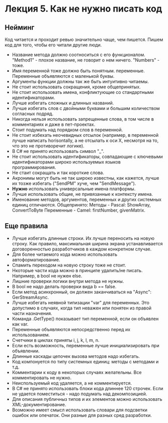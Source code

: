 # Лекция 5. Как не нужно писать код

## Нейминг
Код читается и проходит ревью значительно чаще, чем пишется. Пишем код для того, чтобы его читали другие люди.
* Название метода должно соотноситься с его функционалом. "Method1" - плохое название, не говорит о нем ничего. "Numbers" - тоже.
* Имя переменной тоже должно быть понятным. переменные. Переменные объявляются с маленькой буквы.
* Аргументы функции должны так же быть интуитивно читаемы.
* Не стоит использовать сокращения, кроме общепринятых.
* Не стоит использовать имена, конфликтующие со стандартными идентификаторами.
* Лучше избегать сложных и длинных названий.
* Лучше избегать слов с двойными буквами и большим количеством согласных подряд.
* Никогда нельзя использовать запрещенные слова, в том числе в комментариях и даже в пет-проектах.
* Стоит подумать над порядком слов в переменной.
* Не стоит избехать неочевидных отсылок (например, в переменной лучше написать horisontally, а не отсылать к оси Х, несмотря на то, что это не противоречит логике).
* В C# не принято использовать символ "_".
* Не стоит использовать идентификаторы, совпадающие с ключевыми идентификаторами широко используемых языков программирования.
* Не стаит сокращать и так короткие слова.
* Акронимы могут быть не так широко известны, как кажется, лучше их тозже избегать ("SendPM" хуче, чем "SendMessage").
* **Нужно** использовать универсальные имена платформы.
* Лучше использовать общие, не привязанные к контексту имена.
* Именование методов, аргументов, переменных и других системных единиц отличаются. Общепринято:
Методы - Pascal: ShowArray, ConvertToByte
Переменные - Camel: firstNumber, givenMatrix.

## Еще правила
* Лучше избегать длинные строки. Их лучше переносить на новую строку. Как правило, максимальная ширина экрана устанавливается договоренностью разработчиков в каждом конкретном случае.
* Для более читаемого кода можно использовать автоформатирование.
* Спамить переходом на новую строку тоже не стоит.
* Нкоторые части кода можно в принципе удалить/не писать. Например, в bool не нужен else.
* Лишние проверки логики внутри метода не нужны.
* В bool не надо делать проверки вида b == false.
* Если метод асинхронный, он должен заканчиваться на "Async": GerStreamAsync.
* Лучше избегать неявной типизации "var" для переменных. Это допустимо в случаях, когда тип неважен или понятен из правой части назначения.
* Команда .GetType() показывает тип переменной, если он объявлен как var.
* Переменные объявляются непосредственно перед их использованием.
* Счетчики в циклах приняты i, j, k, l, m, n.
* Если есть возможность, переменные лучше инициализировать при объявлении.
* Длинные каскады цепочек вызова методов надо избегать.
* Код компонуется по типу системных единиц: методы с методами и т.д.
* Комментарии к коду в некоторых случаях желательны. Все комментировать не нужно.
* Неиспользуемый код удаляется, а не комментируется.
* В C# не принято использовать блоки кода длиннее 120 строчек. Если не удается поместиться - надо подумать над декомпозицией.
* Для  описания публичныз типов и их элементов можно использовать XML-документирование.
* Возможно имеет смысл использовать словари для подсветки ошибок или опечаток. Они разные для разных сред разработки.
